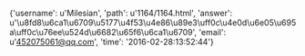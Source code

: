 {'username': u'Milesian', 'path': u'1164/1164.html', 'answer': u'\u8fd8\u6ca1\u6709\u5177\u4f53\u4e86\u89e3\uff0c\u4e0d\u6e05\u695a\uff0c\u76ee\u524d\u6682\u65f6\u6ca1\u6709', 'email': u'452075061@qq.com', 'time': '2016-02-28:13:52:44'}